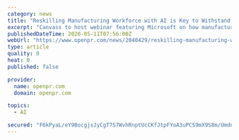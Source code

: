 ```yaml
---
category: news
title: "Reskilling Manufacturing Workforce with AI is Key to Withstand the COVID-19 Crisis, says Canvass Analytics"
excerpt: "Canvass to host webinar featuring Microsoft on how manufacturers can meet the challenges imposed by the Coronavirus pandemic Toronto May 11 2020 Canvass Analytics Inc a global provider of AI powered industrial analytics software will put the spotlight on AI"
publishedDateTime: 2020-05-11T07:56:00Z
webUrl: "https://www.openpr.com/news/2040429/reskilling-manufacturing-workforce-with-ai-is-key-to-withstand"
type: article
quality: 0
heat: 0
published: false

provider:
  name: openpr.com
  domain: openpr.com

topics:
  - AI

secured: "F6kPyaL/eY9BocgjsJyCgT7S7WvhRnptUcCKfJtpFYoA3uPCS9mX9S8m/UmdnsNfcwOUGCm3O6GBwTRitUic3qcjtcpXWAATqUzqrVgbYJg1xpvTq8moMqe+hrPMfjeNyJyW2n0jJ4VCRgkGzqrRN2F317YbBAHIHlLrt3vzM7ySyBggdUnm3tUyJZsKrOUPS+KyxDvGXdH5rEhpKzVp2r0y4D0KAHi2ma9y7P33ySZW/hNcJE3qo0R++8IgcGPY+DoT5Xe2H7+PeWKH3O0kUprX2+uxT7fMStVP1QFoaUwdp6XsQoNHQ+dHwoBJ6MsPcD7Xkj2egTuBJIyhZz4Ax1G/2MnA6hPTuhhOb6rbJNM6it1PhPs0ncyNMFuxzkr2NXjUB7QiFsavcxPfrz0b3/cl2XZdMIZRHaXV8amy+gGkv92th/ZQhwOICkDU9EUfojd+GME0PpKWV4H/L6Qt7w1eHbRs1W0uiX0MwdIP81E=;Y04L2vc5qgB48G+wfNW/sw=="
---
```


